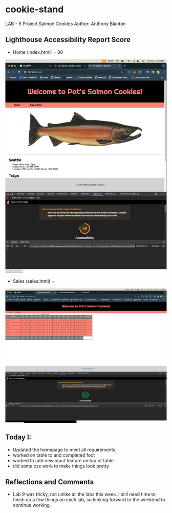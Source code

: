 # cookie-stand

LAB - 9
Project Salmon Cookies
Author: Anthony Blanton

## Lighthouse Accessibility Report Score

- Home (index.html) = 80
<img src="img/home-lighthouse-score.png">

- Sales (sales.html) =
<img src="img/sales-lighthouse.png">

## Today I:
- Updated the homepage to meet all requirements.
- worked on table to and completed foot
- worked to add new input feature on top of table
- did some css work to make things look pretty

## Reflections and Comments
- Lab 9 was tricky, not unlike all the labs this week. I still need time to finish up a few things on each lab, so looking forward to the weekend to continue working.
